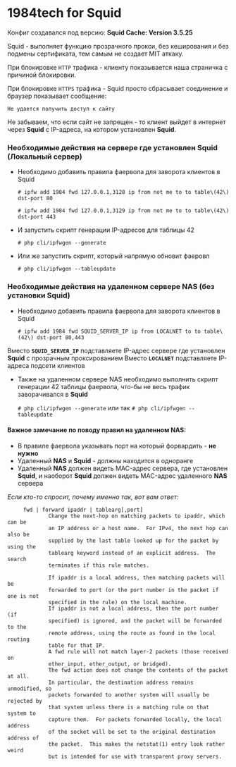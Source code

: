 # 1984tech for Squid 
Конфиг создавался под версию: **Squid Cache: Version 3.5.25**

Squid - выполняет функцию прозрачного прокси,  без кеширования и без подмены сертификата, тем самым не создает MIT аткаку.

При блокировке `HTTP` трафика - клиенту показывается наша страничка с причиной блокировки.

При блокировке  `HTTPS` трафика - Squid просто сбрасывает соединение и браузер показывает сообщение:

    Не удается получить доступ к сайту

Не забываем, что если сайт не запрещен - то клиент выйдет в интернет через **Squid** с IP-адреса, на котором установлен **Squid**.

### Необходимые действия на сервере где установлен Squid (Локальный сервер)

- Необходимо добавить правила фаервола для заворота клиентов в Squid 
 
  `# ipfw add 1984 fwd 127.0.0.1,3128 ip from not me to to table\(42\) dst-port 80`

  `# ipfw add 1984 fwd 127.0.0.1,3129 ip from not me to to table\(42\) dst-port 443`

- И запустить скрипт генерации IP-адресов для таблицы 42
      
  `# php cli/ipfwgen --generate`
    
- Или же запустить скрипт, который напрямую обновит фаеровл
   
  `# php cli/ipfwgen --tableupdate`

### Необходимые действия на удаленном сервере NAS (без установки Squid)

- Необходимо добавить правила фаервола для заворота клиентов в Squid 
 
  `# ipfw add 1984 fwd SQUID_SERVER_IP ip from LOCALNET to to table\(42\) dst-port 80,443`
  
Вместо **`SQUID_SERVER_IP`** подставляете IP-адрес сервере где установлен **Squid** с прозрачным проксированием
Вместо **`LOCALNET`** подставляете IP-адреса подсети клиентов

- Также на удаленном сервере NAS необходимо выполнить скрипт генерации 42 таблицы фаервола, что-бы не весь трафик заворачивался в **Squid**

    `# php cli/ipfwgen --generate`  или так `# php cli/ipfwgen --tableupdate`
#### Важное замечание по поводу правил на удаленном NAS:
- В правиле фаервола указывать порт на который форвардить - **не нужно**
- Удаленный **NAS** и **Squid** - должны находится в одноранге
- Удаленный **NAS** должен видеть MAC-адрес сервера, где установлен **Squid**, и наоборот **Squid** должен видеть MAC-адрес удаленного **NAS** сервера

*Если кто-то спросит, почему именно так, вот вам ответ:*
````
     fwd | forward ipaddr | tablearg[,port]
             Change the next-hop on matching packets to ipaddr, which can be
             an IP address or a host name.  For IPv4, the next hop can also be
             supplied by the last table looked up for the packet by using the
             tablearg keyword instead of an explicit address.  The search
             terminates if this rule matches.

             If ipaddr is a local address, then matching packets will be
             forwarded to port (or the port number in the packet if one is not
             specified in the rule) on the local machine.
             If ipaddr is not a local address, then the port number (if
             specified) is ignored, and the packet will be forwarded to the
             remote address, using the route as found in the local routing
             table for that IP.
             A fwd rule will not match layer-2 packets (those received on
             ether_input, ether_output, or bridged).
             The fwd action does not change the contents of the packet at all.
             In particular, the destination address remains unmodified, so
             packets forwarded to another system will usually be rejected by
             that system unless there is a matching rule on that system to
             capture them.  For packets forwarded locally, the local address
             of the socket will be set to the original destination address of
             the packet.  This makes the netstat(1) entry look rather weird
             but is intended for use with transparent proxy servers.
````
